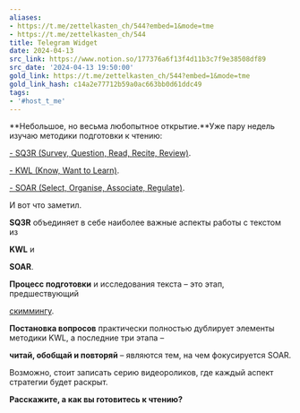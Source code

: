 ```yaml
---
aliases:
- https://t.me/zettelkasten_ch/544?embed=1&mode=tme
- https://t.me/zettelkasten_ch/544
title: Telegram Widget
date: 2024-04-13
src_link: https://www.notion.so/177376a6f13f4d11b3c7f9e38508df89
src_date: '2024-04-13 19:50:00'
gold_link: https://t.me/zettelkasten_ch/544?embed=1&mode=tme
gold_link_hash: c14a2e77712b59a0ac663bb0d61ddc49
tags:
- '#host_t_me'
---
```


**Небольшое, но весьма любопытное открытие.**Уже пару недель изучаю методики подготовки к чтению:

[- SQ3R (Survey, Question, Read, Recite, Review)](https://rustamagamaliev.ru/?p=2246). 

[- KWL (Know, Want to Learn)](https://rustamagamaliev.ru/?p=2307). 

[- SOAR (Select, Organise, Associate, Regulate)](https://rustamagamaliev.ru/?p=2315). 

И вот что заметил.

**SQ3R** объединяет в себе наиболее важные аспекты работы с текстом из 

**KWL** и 

**SOAR**.

**Процесс подготовки** и исследования текста – это этап, предшествующий 

[скиммингу](https://rustamagamaliev.ru/?p=2644). 

**Постановка вопросов** практически полностью дублирует элементы методики KWL, а последние три этапа – 

**читай, обобщай и повторяй** – являются тем, на чем фокусируется SOAR.

Возможно, стоит записать серию видеороликов, где каждый аспект стратегии будет раскрыт.

**Расскажите, а как вы готовитесь к чтению?**
